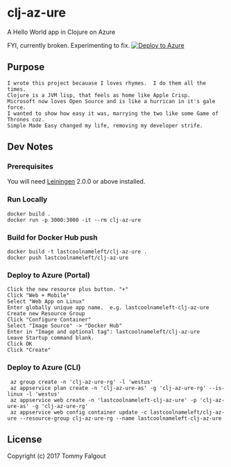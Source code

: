 # clj-az-ure

A Hello World app in Clojure on Azure

FYI, currently broken.  Experimenting to fix.
[![Deploy to Azure](http://azuredeploy.net/deploybutton.png)](https://azuredeploy.net/)


## Purpose

```
I wrote this project becauase I loves rhymes.  I do them all the times.
Clojure is a JVM lisp, that feels as home like Apple Crisp.
Microsoft now loves Open Source and is like a hurrican in it's gale force.
I wanted to show how easy it was, marrying the two like some Game of Thrones coz.
Simple Made Easy changed my life, removing my developer strife.
```

## Dev Notes

### Prerequisites

You will need [Leiningen][] 2.0.0 or above installed.

[leiningen]: https://github.com/technomancy/leiningen


### Run Locally

    docker build .
    docker run -p 3000:3000 -it --rm clj-az-ure

### Build for Docker Hub push

    docker build -t lastcoolnameleft/clj-az-ure .
    docker push lastcoolnameleft/clj-az-ure
  
### Deploy to Azure (Portal)
    
    Click the new resource plus button. "+"
    Click "Web + Mobile"
    Select "Web App on Linux"
    Enter globally unique app name.  e.g. lastcoolnameleft-clj-az-ure
    Create new Resource Group
    Click "Configure Container"
    Select "Image Source" -> "Docker Hub"
    Enter in "Image and optional tag": lastcoolnameleft/clj-az-ure
    Leave Startup command blank.
    Click OK
    Click "Create"

### Deploy to Azure (CLI)
     
     az group create -n 'clj-az-ure-rg' -l 'westus'
     az appservice plan create -n 'clj-az-ure-as' -g 'clj-az-ure-rg' --is-linux -l 'westus'
     az appservice web create -n 'lastcoolnameleft-clj-az-ure' -p 'clj-az-ure-as' -g 'clj-az-ure-rg'
     az appservice web config container update -c lastcoolnameleft/clj-az-ure --resource-group clj-az-ure-rg --name lastcoolnameleft-clj-az-ure
     
## License

Copyright (c) 2017 Tommy Falgout
